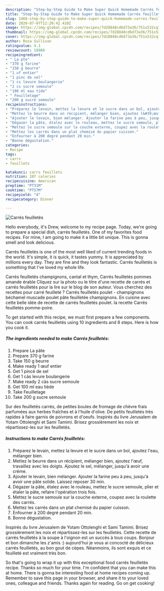 ```yaml
---
description: "Step-by-Step Guide to Make Super Quick Homemade Carrés feuilletés"
title: "Step-by-Step Guide to Make Super Quick Homemade Carrés feuilletés"
slug: 1468-step-by-step-guide-to-make-super-quick-homemade-carres-feuilletes
date: 2020-07-07T12:20:42.410Z
image: https://img-global.cpcdn.com/recipes/7d28848cd6d73a36/751x532cq70/carres-feuilletes-photo-principale-de-la-recette.jpg
thumbnail: https://img-global.cpcdn.com/recipes/7d28848cd6d73a36/751x532cq70/carres-feuilletes-photo-principale-de-la-recette.jpg
cover: https://img-global.cpcdn.com/recipes/7d28848cd6d73a36/751x532cq70/carres-feuilletes-photo-principale-de-la-recette.jpg
author: Rosa Sullivan
ratingvalue: 4.1
reviewcount: 18989
recipeingredient:
- " La pte"
- "370 g farine"
- "150 g beurre"
- "1 uf entier"
- "1 pinc de sel"
- "1 cs levure boulangerie"
- "2 cs sucre semoule"
- "100 ml eau tide"
- " Feuilletage"
- "200 g sucre semoule"
recipeinstructions:
- "Préparez le levain, mettez la levure et le sucre dans un bol, ajoutez l&#39;eau, mélanger bien."
- "Mettez le beurre dans un récipient, mélanger bien, ajoutez l&#39;œuf, travaillez avec les doigts. Ajoutez le sel, mélanger, jusqu&#39;à avoir une crème."
- "Ajouter le levain, bien mélanger. Ajouter la farine peu à peu, jusqu&#39;à avoir une pâte solide. Laissez reposer 30 min."
- "Dégazer la pâte, étalez avec le rouleau, mettez le sucre semoule, plier et étaler la pâte, refaire l&#39;opération trois fois."
- "Mettez le sucre semoule sur la couche externe, coupez avec la roulette des carrés."
- "Mettez les carrés dans un plat chemisé du papier cuisson."
- "Enfourner à 200 degré pendant 20 min."
- "Bonne dégustation."
categories:
- Recipe
tags:
- carrs
- feuillets

katakunci: carrs feuillets 
nutrition: 207 calories
recipecuisine: American
preptime: "PT31M"
cooktime: "PT57M"
recipeyield: "4"
recipecategory: Dinner

---
```



![Carrés feuilletés](https://img-global.cpcdn.com/recipes/7d28848cd6d73a36/751x532cq70/carres-feuilletes-photo-principale-de-la-recette.jpg)

Hello everybody, it's Drew, welcome to my recipe page. Today, we're going to prepare a special dish, carrés feuilletés. One of my favorites food recipes. For mine, I am going to make it a little bit unique. This is gonna smell and look delicious.

Carrés feuilletés is one of the most well liked of current trending foods in the world. It's simple, it is quick, it tastes yummy. It is appreciated by millions every day. They are fine and they look fantastic. Carrés feuilletés is something that I've loved my whole life.

Carrés feuilletés champignons, cantal et thym, Carrés feuilletés pommes amande érable Cliquez sur la photo ou le titre d&#39;une recette de carrés et carrés feuilletés pour la lire sur le blog de son auteur. Vous cherchez des recettes pour carré feuilleté ? Carrés feuilletés poulet - champignons béchamel muscade poulet pâte feuilletée champignons. En cuisine avec cette belle idée de recette de carrés feuilletés poulet. la recette Carrés feuilletés pomme-poire.


To get started with this recipe, we must first prepare a few components. You can cook carrés feuilletés using 10 ingredients and 8 steps. Here is how you cook it.

<!--inarticleads1-->

##### The ingredients needed to make Carrés feuilletés:

1. Prepare  La pâte
1. Prepare 370 g farine
1. Take 150 g beurre
1. Make ready 1 œuf entier
1. Get 1 pincé de sel
1. Get 1 càs levure boulangerie
1. Make ready 2 càs sucre semoule
1. Get 100 ml eau tiède
1. Take  Feuilletage
1. Take 200 g sucre semoule


Sur des feuilletés carrés, de petites boules de fromage de chèvre frais parfumées aux herbes fraîches et à l&#39;huile d&#39;olive. De petits feuilletés très rapides à faire garnis de poivrons et d&#39;oeufs. Inspirés du livre Jerusalem de Yotam Ottolenghi et Sami Tamimi. Brisez grossièrement les noix et répartissez-les sur les feuilletés. 

<!--inarticleads2-->

##### Instructions to make Carrés feuilletés:

1. Préparez le levain, mettez la levure et le sucre dans un bol, ajoutez l&#39;eau, mélanger bien.
1. Mettez le beurre dans un récipient, mélanger bien, ajoutez l&#39;œuf, travaillez avec les doigts. Ajoutez le sel, mélanger, jusqu&#39;à avoir une crème.
1. Ajouter le levain, bien mélanger. Ajouter la farine peu à peu, jusqu&#39;à avoir une pâte solide. Laissez reposer 30 min.
1. Dégazer la pâte, étalez avec le rouleau, mettez le sucre semoule, plier et étaler la pâte, refaire l&#39;opération trois fois.
1. Mettez le sucre semoule sur la couche externe, coupez avec la roulette des carrés.
1. Mettez les carrés dans un plat chemisé du papier cuisson.
1. Enfourner à 200 degré pendant 20 min.
1. Bonne dégustation.


Inspirés du livre Jerusalem de Yotam Ottolenghi et Sami Tamimi. Brisez grossièrement les noix et répartissez-les sur les feuilletés. Cette recette de carrés feuilletés à la soupe à l&#39;oignon est un succès à tous coups. Bonjour et bon dimanche les z&#39;amis :) aujourd&#39;hui je vous ai concocté de délicieux carrés feuilletés, au bon gout de cèpes. Néanmoins, ils sont exquis et ce feuilleté est vraiment très bon. 

So that's going to wrap it up with this exceptional food carrés feuilletés recipe. Thanks so much for your time. I'm confident that you can make this at home. There is gonna be interesting food at home recipes coming up. Remember to save this page in your browser, and share it to your loved ones, colleague and friends. Thanks again for reading. Go on get cooking!

